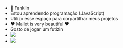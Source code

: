 - 👋 Fanklin
- Estou aprendendo programação (JavaScript)
- Utilizo esse espaço para corpartilhar meus projetos
- ❤️ Mallet is very beautiful ❤️
- Gosto de jogar um futizin 
- ![](https://media.tenor.com/9g6-z3_-mpkAAAAd/jackie-chan-shopee.gif)
- ![](https://media.tenor.com/_qxqs_pOBjAAAAAC/boa-noite-valtatui-boa-noite.gif)
